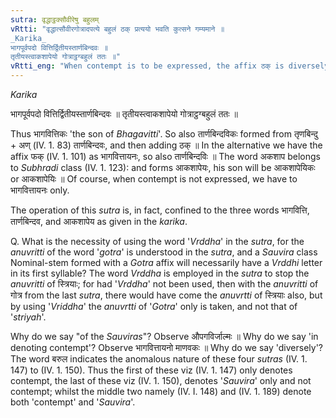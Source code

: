 ```yaml
---
sutra: वृद्धाट्ठक्सौवीरेषु बहुलम्
vRtti: "वृद्धात्सौवीरगोत्रादपत्ये बहुलं ठक् प्रत्ययो भवति कुत्सने गम्यमाने ॥
_Karika_
भागपूर्वपदो वित्तिर्द्वितीयस्तार्णबिन्दवः ॥
तृतीयस्त्वाकशापेयो गोत्राट्ठग्बहुलं ततः ॥"
vRtti_eng: "When contempt is to be expressed, the affix ठक् is diversely added in the sense of a descendant after a _Vriddha_ word denoting _Sauvira_ _Gotras_."
---
```

_Karika_

भागपूर्वपदो वित्तिर्द्वितीयस्तार्णबिन्दवः ॥
तृतीयस्त्वाकशापेयो गोत्राट्ठग्बहुलं ततः ॥

Thus भागवित्तिकः 'the son of _Bhagavitti_'. So also तार्णबिन्दविकः formed from तृणबिन्दु + अण् (IV. 1. 83) तार्णबिन्दवः, and then adding ठक् ॥ In the alternative we have the affix फक् (IV. 1. 101) as भागवित्तायनः, so also तार्णबिन्दविः ॥ The word अकशाप belongs to _Subhradi_ class (IV. 1. 123): and forms आकशापेयः, his son will be आकशापेयिकः or आकशापेयिः ॥ Of course, when contempt is not expressed, we have to भागवित्तायनः only.

The operation of this _sutra_ is, in fact, confined to the three words भागवित्ति, तार्णबिन्दव, and आकशापेय as given in the _karika_.

Q. What is the necessity of using the word '_Vrddha_' in the _sutra_, for the _anuvritti_ of the word '_gotra_' is understood in the _sutra_, and a _Sauvira_ class Nominal-stem formed with a _Gotra_ affix will necessarily have a _Vrddhi_ letter in its first syllable? The word _Vrddha_ is employed in the _sutra_ to stop the _anuvritti_ of स्त्रियाः; for had '_Vrddha_' not been used, then with the _anuvritti_ of गोत्र from the last _sutra_, there would have come the _anuvrtti_ of स्त्रियाः also, but by using '_Vriddha_' the _anuvrtti_ of '_Gotra_' only is taken, and not that of '_striyah_'.

Why do we say "of the _Sauviras_"? Observe औपगविर्जाल्मः ॥ Why do we say 'in denoting contempt'? Observe भागवित्तायनो माणवकः ॥ Why do we say 'diversely'? The word बरुल indicates the anomalous nature of these four _sutras_ (IV. 1. 147) to (IV. 1. 150). Thus the first of these viz (IV. 1. 147) only denotes contempt, the last of these viz (IV. 1. 150), denotes '_Sauvira_' only and not contempt; whilst the middle two namely (IV. I. 148) and (IV. 1. 189) denote both 'contempt' and '_Sauvira_'.
